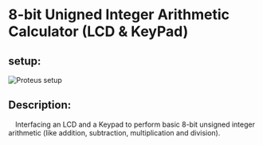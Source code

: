 # 8-bit Unigned Integer Arithmetic Calculator (LCD & KeyPad)

## setup:
![Proteus setup](/images/n05_Integer_Arithmetics_Calculator_LCD.png)
## Description:
&emsp;Interfacing an LCD and a Keypad to perform basic 8-bit unsigned integer arithmetic (like addition, subtraction, multiplication and division).<br />

